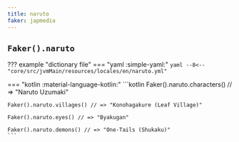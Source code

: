 ```yaml
---
title: naruto
faker: japmedia
---
```


## `Faker().naruto`

??? example "dictionary file"
    === "yaml :simple-yaml:"
        ```yaml
        --8<-- "core/src/jvmMain/resources/locales/en/naruto.yml"
        ```

=== "kotlin :material-language-kotlin:"
    ```kotlin
    Faker().naruto.characters() // => "Naruto Uzumaki"

    Faker().naruto.villages() // => "Konohagakure (Leaf Village)"

    Faker().naruto.eyes() // => "Byakugan"

    Faker().naruto.demons() // => "One-Tails (Shukaku)"
    ```
